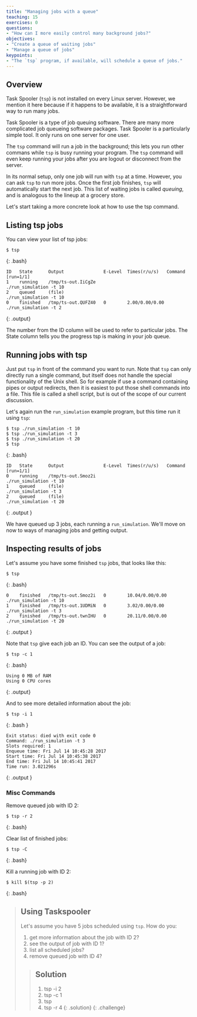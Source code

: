 ```yaml
---
title: "Managing jobs with a queue"
teaching: 15
exercises: 0
questions:
- "How can I more easily control many background jobs?"
objectives:
- "Create a queue of waiting jobs"
- "Manage a queue of jobs"
keypoints:
- "The `tsp` program, if available, will schedule a queue of jobs."
---
```


## Overview

Task Spooler (`tsp`) is not installed on every Linux server.  However, we mention it here because if it happens to be available, it is a straightforward way to run many jobs.

Task Spooler is a type of job queuing software.  There are many more complicated job queueing software packages.  Task Spooler is a particularly simple tool.  It only runs on one server for one user.

The `tsp` command will run a job in the background;  this lets you run other commans while `tsp` is busy running your program.  The `tsp` command will even keep running your jobs after you are logout or disconnect from the server.

In its normal setup, only one job will run with `tsp` at a time.  However, you can ask `tsp` to run more jobs.  Once the first job finishes, `tsp` will automatically start the next job.  This list of waiting jobs is called *queuing*, and is analogous to the lineup at a grocery store.

Let's start taking a more concrete look at how to use the tsp command.

## Listing tsp jobs

You can view your list of tsp jobs:

~~~
$ tsp
~~~
{: .bash}

~~~
ID   State      Output               E-Level  Times(r/u/s)   Command [run=1/1]
1    running    /tmp/ts-out.IiCgZe                           ./run_simulation -t 10
2    queued     (file)                                       ./run_simulation -t 10
0    finished   /tmp/ts-out.QUFZ40   0        2.00/0.00/0.00 ./run_simulation -t 2
~~~
{: .output}

The number from the ID column will be used to refer to particular jobs.  The State column tells you the progress tsp is making in your job queue.


## Running jobs with tsp

Just put `tsp` in front of the command you want to run.  Note that `tsp` can only directly run a single command, but itself does not handle the special functionality of the Unix shell.  So for example if use a command containing pipes or output redirects, then it is easiest to put those shell commands into a file.  This file is called a shell script, but is out of the scope of our current discussion.

Let's again run the `run_simulation` example program, but this time run it using `tsp`:

~~~
$ tsp ./run_simulation -t 10
$ tsp ./run_simulation -t 3
$ tsp ./run_simulation -t 20
$ tsp
~~~
{: .bash}
~~~
ID   State      Output               E-Level  Times(r/u/s)   Command [run=1/1]
0    running    /tmp/ts-out.Smoz2i                           ./run_simulation -t 10
1    queued     (file)                                       ./run_simulation -t 3
2    queued     (file)                                       ./run_simulation -t 20
~~~
{: .output }

We have queued up 3 jobs, each running a `run_simulation`.  We'll move on now to ways of managing jobs and getting output.


## Inspecting results of jobs

Let's assume you have some finished `tsp` jobs, that looks like this:

~~~
$ tsp
~~~
{: .bash}

~~~
0    finished   /tmp/ts-out.Smoz2i   0        10.04/0.00/0.00 ./run_simulation -t 10
1    finished   /tmp/ts-out.1UDMiN   0        3.02/0.00/0.00  ./run_simulation -t 3
2    finished   /tmp/ts-out.twnIHU   0        20.11/0.00/0.00 ./run_simulation -t 20
~~~
{: .output }


Note that `tsp` give each job an ID.  You can see the output of a job:

~~~
$ tsp -c 1
~~~
{: .bash}
~~~
Using 0 MB of RAM
Using 0 CPU cores
~~~
{: .output}

And to see more detailed information about the job:

~~~
$ tsp -i 1
~~~
{: .bash }

~~~
Exit status: died with exit code 0
Command: ./run_simulation -t 3
Slots required: 1
Enqueue time: Fri Jul 14 10:45:28 2017
Start time: Fri Jul 14 10:45:38 2017
End time: Fri Jul 14 10:45:41 2017
Time run: 3.021296s
~~~
{: .output }

### Misc Commands

Remove queued job with ID 2:

~~~
$ tsp -r 2
~~~
{: .bash}

Clear list of finished jobs:
~~~
$ tsp -C
~~~
{: .bash}

Kill a running job with ID 2:
~~~
$ kill $(tsp -p 2)
~~~
{: .bash}

> ## Using Taskspooler 
> Let's assume you have 5 jobs scheduled using `tsp`. How do you:
>
> 1. get more information about the job with ID 2?
> 2. see the output of job with ID 1?
> 3. list all scheduled jobs?
> 4. remove queued job with ID 4?
> 
> > ## Solution
> > 1. tsp -i 2
> > 2. tsp -c 1
> > 3. tsp
> > 4. tsp -r 4
> {: .solution}
{: .challenge}
